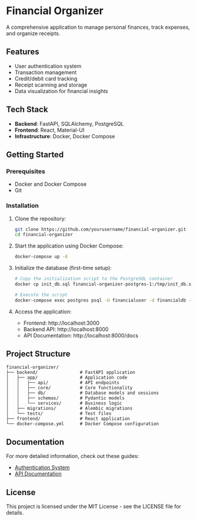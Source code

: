 # Financial Organizer

A comprehensive application to manage personal finances, track expenses, and organize receipts.

## Features

- User authentication system
- Transaction management
- Credit/debit card tracking
- Receipt scanning and storage
- Data visualization for financial insights

## Tech Stack

- **Backend**: FastAPI, SQLAlchemy, PostgreSQL
- **Frontend**: React, Material-UI
- **Infrastructure**: Docker, Docker Compose

## Getting Started

### Prerequisites

- Docker and Docker Compose
- Git

### Installation

1. Clone the repository:
   ```bash
   git clone https://github.com/yourusername/financial-organizer.git
   cd financial-organizer
   ```

2. Start the application using Docker Compose:
   ```bash
   docker-compose up -d
   ```

3. Initialize the database (first-time setup):
   ```bash
   # Copy the initialization script to the PostgreSQL container
   docker cp init_db.sql financial-organizer-postgres-1:/tmp/init_db.sql
   
   # Execute the script
   docker-compose exec postgres psql -U financialuser -d financialdb -f /tmp/init_db.sql
   ```

4. Access the application:
   - Frontend: http://localhost:3000
   - Backend API: http://localhost:8000
   - API Documentation: http://localhost:8000/docs

## Project Structure

```
financial-organizer/
├── backend/                # FastAPI application
│   ├── app/                # Application code
│   │   ├── api/            # API endpoints
│   │   ├── core/           # Core functionality
│   │   ├── db/             # Database models and sessions
│   │   ├── schemas/        # Pydantic models
│   │   └── services/       # Business logic
│   ├── migrations/         # Alembic migrations
│   └── tests/              # Test files
├── frontend/               # React application
└── docker-compose.yml      # Docker Compose configuration
```

## Documentation

For more detailed information, check out these guides:

- [Authentication System](AUTHENTICATION_README.md)
- [API Documentation](http://localhost:8000/docs)

## License

This project is licensed under the MIT License - see the LICENSE file for details. 